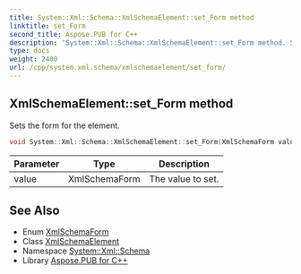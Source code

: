 ```yaml
---
title: System::Xml::Schema::XmlSchemaElement::set_Form method
linktitle: set_Form
second_title: Aspose.PUB for C++
description: 'System::Xml::Schema::XmlSchemaElement::set_Form method. Sets the form for the element in C++.'
type: docs
weight: 2400
url: /cpp/system.xml.schema/xmlschemaelement/set_form/
---
```

## XmlSchemaElement::set_Form method


Sets the form for the element.

```cpp
void System::Xml::Schema::XmlSchemaElement::set_Form(XmlSchemaForm value)
```


| Parameter | Type | Description |
| --- | --- | --- |
| value | XmlSchemaForm | The value to set. |

## See Also

* Enum [XmlSchemaForm](../../xmlschemaform/)
* Class [XmlSchemaElement](../)
* Namespace [System::Xml::Schema](../../)
* Library [Aspose.PUB for C++](../../../)
